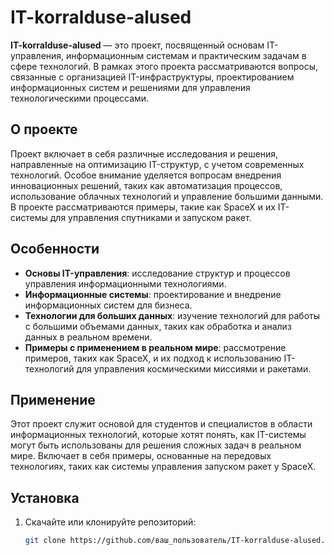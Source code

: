 # IT-korralduse-alused

**IT-korralduse-alused** — это проект, посвященный основам IT-управления, информационным системам и практическим задачам в сфере технологий. В рамках этого проекта рассматриваются вопросы, связанные с организацией IT-инфраструктуры, проектированием информационных систем и решениями для управления технологическими процессами.

## О проекте

Проект включает в себя различные исследования и решения, направленные на оптимизацию IT-структур, с учетом современных технологий. Особое внимание уделяется вопросам внедрения инновационных решений, таких как автоматизация процессов, использование облачных технологий и управление большими данными. В проекте рассматриваются примеры, такие как SpaceX и их IT-системы для управления спутниками и запуском ракет.

## Особенности

- **Основы IT-управления**: исследование структур и процессов управления информационными технологиями.
- **Информационные системы**: проектирование и внедрение информационных систем для бизнеса.
- **Технологии для больших данных**: изучение технологий для работы с большими объемами данных, таких как обработка и анализ данных в реальном времени.
- **Примеры с применением в реальном мире**: рассмотрение примеров, таких как SpaceX, и их подход к использованию IT-технологий для управления космическими миссиями и ракетами.

## Применение

Этот проект служит основой для студентов и специалистов в области информационных технологий, которые хотят понять, как IT-системы могут быть использованы для решения сложных задач в реальном мире. Включает в себя примеры, основанные на передовых технологиях, таких как системы управления запуском ракет у SpaceX.

## Установка

1. Скачайте или клонируйте репозиторий:
   ```bash
   git clone https://github.com/ваш_пользователь/IT-korralduse-alused.git

